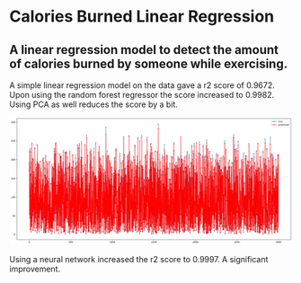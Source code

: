 # Calories Burned Linear Regression
## A linear regression model to detect the amount of calories burned by someone while exercising.

A simple linear regression model on the data gave a r2 score of 0.9672. Upon using the random forest regressor the score increased to 0.9982. Using PCA as well reduces the score by a bit.  
 <p align="center">
  <img src="./images/rf.png" />  
</p>   
Using a neural network increased the r2 score to 0.9997. A significant improvement.